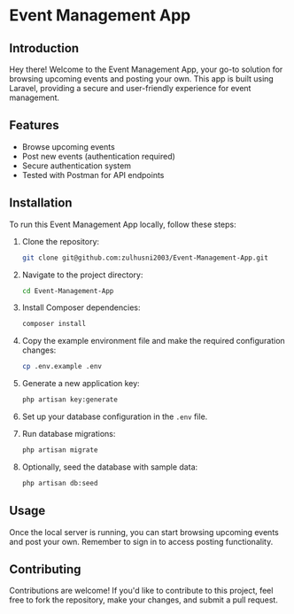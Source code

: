 # Event Management App

## Introduction

Hey there! Welcome to the Event Management App, your go-to solution for browsing upcoming events and posting your own. This app is built using Laravel, providing a secure and user-friendly experience for event management.

## Features

- Browse upcoming events
- Post new events (authentication required)
- Secure authentication system
- Tested with Postman for API endpoints

## Installation

To run this Event Management App locally, follow these steps:

1. Clone the repository:

    ```bash
    git clone git@github.com:zulhusni2003/Event-Management-App.git
    ```

2. Navigate to the project directory:

    ```bash
    cd Event-Management-App
    ```

3. Install Composer dependencies:

    ```bash
    composer install
    ```

4. Copy the example environment file and make the required configuration changes:

    ```bash
    cp .env.example .env
    ```

5. Generate a new application key:

    ```bash
    php artisan key:generate
    ```

6. Set up your database configuration in the `.env` file.

7. Run database migrations:

    ```bash
    php artisan migrate
    ```

8. Optionally, seed the database with sample data:

    ```bash
    php artisan db:seed
    ```

## Usage

Once the local server is running, you can start browsing upcoming events and post your own. Remember to sign in to access posting functionality.

## Contributing

Contributions are welcome! If you'd like to contribute to this project, feel free to fork the repository, make your changes, and submit a pull request.

